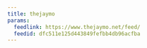 ```yaml
---
title: thejaymo
params:
  feedlink: https://www.thejaymo.net/feed/
  feedid: dfc511e125d443849fefbb4db96acfba
---
```

